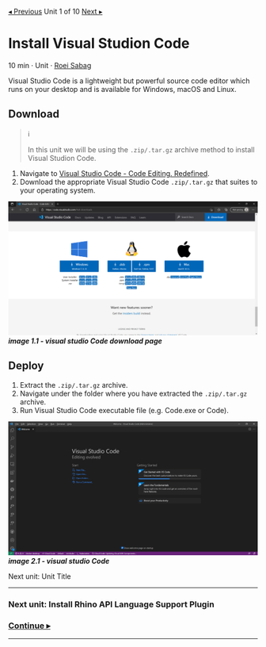 [◂ Previous](./Module.md) Unit 1 of 10 [Next ▸](./02.InstallRhinoAPILanguageSupportPlugin.md)

# Install Visual Studion Code
10 min · Unit · [Roei Sabag](https://www.linkedin.com/in/roei-sabag-247aa18/)

Visual Studio Code is a lightweight but powerful source code editor which runs on your desktop and is available for Windows, macOS and Linux.  

## Download
> :information_source:  
> 
> In this unit we will be using the `.zip/.tar.gz` archive method to install Visual Studion Code.
  

1. Navigate to [Visual Studio Code - Code Editing. Redefined](https://code.visualstudio.com/#alt-downloads).  
2. Download the appropriate Visual Studio Code `.zip/.tar.gz` that suites to your operating system.  

![image 1.1 - visual studio Code download page](./Images/m01u01_1.png)  
_**image 1.1 - visual studio Code download page**_

## Deploy
1. Extract the `.zip/.tar.gz` archive.
2. Navigate under the folder where you have extracted the `.zip/.tar.gz` archive.
3. Run Visual Studio Code executable file (e.g. Code.exe or Code).  

![image 2.1 - visual studio Code](./Images/m01u01_2.png)  
_**image 2.1 - visual studio Code**_

Next unit: Unit Title

---
### Next unit: Install Rhino API Language Support Plugin
### [Continue ▸](./02.InstallRhinoAPILanguageSupportPlugin.md)
---
